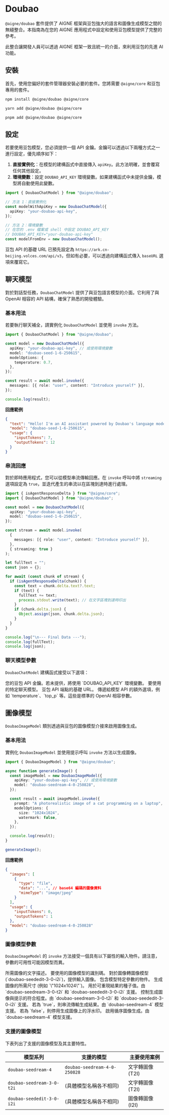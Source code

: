 # Doubao

`@aigne/doubao` 套件提供了 AIGNE 框架與豆包強大的語言和圖像生成模型之間的無縫整合。本指南為在您的 AIGNE 應用程式中設定和使用豆包模型提供了完整的參考。

此整合讓開發人員可以透過 AIGNE 框架一致且統一的介面，來利用豆包的先進 AI 功能。

## 安裝

首先，使用您偏好的套件管理器安裝必要的套件。您將需要 `@aigne/core` 和豆包專用的套件。

```bash
npm install @aigne/doubao @aigne/core
```

```bash
yarn add @aigne/doubao @aigne/core
```

```bash
pnpm add @aigne/doubao @aigne/core
```

## 設定

若要使用豆包模型，您必須提供一個 API 金鑰。金鑰可以透過以下兩種方式之一進行設定，優先順序如下：

1.  **直接實例化**：在模型的建構函式中直接傳入 `apiKey`。此方法明確，並會覆寫任何其他設定。
2.  **環境變數**：設定 `DOUBAO_API_KEY` 環境變數。如果建構函式中未提供金鑰，模型將自動使用此變數。

```typescript "設定範例" icon=logos:typescript
import { DoubaoChatModel } from "@aigne/doubao";

// 方法 1：直接實例化
const modelWithApiKey = new DoubaoChatModel({
  apiKey: "your-doubao-api-key",
});

// 方法 2：環境變數
// 在您的 .env 檔案或 shell 中設定 DOUBAO_API_KEY
// DOUBAO_API_KEY="your-doubao-api-key"
const modelFromEnv = new DoubaoChatModel();
```

豆包 API 的基礎 URL 已預先設定為 `https://ark.cn-beijing.volces.com/api/v3`，但如有必要，可以透過向建構函式傳入 `baseURL` 選項來覆寫它。

## 聊天模型

對於對話型任務，`DoubaoChatModel` 提供了與豆包語言模型的介面。它利用了與 OpenAI 相容的 API 結構，確保了熟悉的開發體驗。

### 基本用法

若要執行聊天補全，請實例化 `DoubaoChatModel` 並使用 `invoke` 方法。

```typescript "基本聊天補全" icon=logos:typescript
import { DoubaoChatModel } from "@aigne/doubao";

const model = new DoubaoChatModel({
  apiKey: "your-doubao-api-key", // 或使用環境變數
  model: "doubao-seed-1-6-250615",
  modelOptions: {
    temperature: 0.7,
  },
});

const result = await model.invoke({
  messages: [{ role: "user", content: "Introduce yourself" }],
});

console.log(result);
```

**回應範例**

```json
{
  "text": "Hello! I'm an AI assistant powered by Doubao's language model.",
  "model": "doubao-seed-1-6-250615",
  "usage": {
    "inputTokens": 7,
    "outputTokens": 12
  }
}
```

### 串流回應

對於即時應用程式，您可以從模型串流傳輸回應。在 `invoke` 呼叫中將 `streaming` 選項設定為 `true`，並迭代產生的串流以在區塊到達時進行處理。

```typescript "串流聊天回應" icon=logos:typescript
import { isAgentResponseDelta } from "@aigne/core";
import { DoubaoChatModel } from "@aigne/doubao";

const model = new DoubaoChatModel({
  apiKey: "your-doubao-api-key",
  model: "doubao-seed-1-6-250615",
});

const stream = await model.invoke(
  {
    messages: [{ role: "user", content: "Introduce yourself" }],
  },
  { streaming: true }
);

let fullText = "";
const json = {};

for await (const chunk of stream) {
  if (isAgentResponseDelta(chunk)) {
    const text = chunk.delta.text?.text;
    if (text) {
      fullText += text;
      process.stdout.write(text); // 在文字區塊到達時印出
    }
    if (chunk.delta.json) {
      Object.assign(json, chunk.delta.json);
    }
  }
}

console.log("\n--- Final Data ---");
console.log(fullText);
console.log(json);
```

### 聊天模型參數

`DoubaoChatModel` 建構函式接受以下選項：

<x-field-group>
  <x-field data-name="apiKey" data-type="string" data-required="false">
    <x-field-desc markdown>您的豆包 API 金鑰。若未提供，將使用 `DOUBAO_API_KEY` 環境變數。</x-field-desc>
  </x-field>
  <x-field data-name="model" data-type="string" data-required="false" data-default="doubao-seed-1-6-250615">
    <x-field-desc markdown>要使用的特定聊天模型。</x-field-desc>
  </x-field>
  <x-field data-name="baseURL" data-type="string" data-required="false" data-default="https://ark.cn-beijing.volces.com/api/v3">
    <x-field-desc markdown>豆包 API 端點的基礎 URL。</x-field-desc>
  </x-field>
  <x-field data-name="modelOptions" data-type="object" data-required="false">
    <x-field-desc markdown>傳遞給模型 API 的額外選項，例如 `temperature`、`top_p` 等。這些是標準的 OpenAI 相容參數。</x-field-desc>
  </x-field>
</x-field-group>

## 圖像模型

`DoubaoImageModel` 類別透過與豆包的圖像模型介接來啟用圖像生成。

### 基本用法

實例化 `DoubaoImageModel` 並使用提示呼叫 `invoke` 方法以生成圖像。

```typescript "圖像生成" icon=logos:typescript
import { DoubaoImageModel } from "@aigne/doubao";

async function generateImage() {
  const imageModel = new DoubaoImageModel({
    apiKey: "your-doubao-api-key", // 或使用環境變數
    model: "doubao-seedream-4-0-250828",
  });

  const result = await imageModel.invoke({
    prompt: "A photorealistic image of a cat programming on a laptop",
    modelOptions: {
      size: "1024x1024",
      watermark: false,
    },
  });

  console.log(result);
}

generateImage();
```

**回應範例**

```json
{
  "images": [
    {
      "type": "file",
      "data": "...", // base64 編碼的圖像資料
      "mimeType": "image/jpeg"
    }
  ],
  "usage": {
    "inputTokens": 0,
    "outputTokens": 1
  },
  "model": "doubao-seedream-4-0-250828"
}
```

### 圖像模型參數

`DoubaoImageModel` 的 `invoke` 方法接受一個具有以下屬性的輸入物件。請注意，參數的可用性可能因模型而異。

<x-field-group>
  <x-field data-name="prompt" data-type="string" data-required="true">
    <x-field-desc markdown>所需圖像的文字描述。</x-field-desc>
  </x-field>
  <x-field data-name="model" data-type="string" data-required="false" data-default="doubao-seedream-4-0-250828">
    <x-field-desc markdown>要使用的圖像模型的識別碼。</x-field-desc>
  </x-field>
  <x-field data-name="image" data-type="FileUnion" data-required="false">
    <x-field-desc markdown>對於圖像轉圖像模型 (`doubao-seededit-3-0-i2i`)，提供輸入圖像。</x-field-desc>
  </x-field>
  <x-field data-name="modelOptions" data-type="object" data-required="false">
    <x-field-desc markdown>包含模型特定參數的物件。</x-field-desc>
    <x-field data-name="size" data-type="string" data-required="false">
      <x-field-desc markdown>生成圖像的所需尺寸 (例如 `\"1024x1024\"`)。</x-field-desc>
    </x-field>
    <x-field data-name="seed" data-type="number" data-required="false">
      <x-field-desc markdown>用於可重現結果的種子值。由 `doubao-seedream-3-0-t2i` 和 `doubao-seededit-3-0-i2i` 支援。</x-field-desc>
    </x-field>
    <x-field data-name="guidanceScale" data-type="number" data-required="false">
      <x-field-desc markdown>控制生成圖像與提示的符合程度。由 `doubao-seedream-3-0-t2i` 和 `doubao-seededit-3-0-i2i` 支援。</x-field-desc>
    </x-field>
    <x-field data-name="stream" data-type="boolean" data-required="false" data-default="false">
      <x-field-desc markdown>若為 `true`，則串流傳輸生成結果。由 `doubao-seedream-4` 模型支援。</x-field-desc>
    </x-field>
    <x-field data-name="watermark" data-type="boolean" data-required="false" data-default="false">
      <x-field-desc markdown>若為 `false`，則停用生成圖像上的浮水印。</x-field-desc>
    </x-field>
    <x-field data-name="sequentialImageGeneration" data-type="boolean" data-required="false">
      <x-field-desc markdown>啟用循序圖像生成。由 `doubao-seedream-4` 模型支援。</x-field-desc>
    </x-field>
  </x-field>
</x-field-group>

### 支援的圖像模型

下表列出了支援的圖像模型及其主要特性。

| 模型系列 | 支援的模型 | 主要使用案例 |
| --------------------------- | ------------------------------- | --------------------- |
| `doubao-seedream-4` | `doubao-seedream-4-0-250828` | 文字轉圖像 (T2I) |
| `doubao-seedream-3-0-t2i` | (具體模型名稱各不相同) | 文字轉圖像 (T2I) |
| `doubao-seededit-3-0-i2i` | (具體模型名稱各不相同) | 圖像轉圖像 (I2I) |